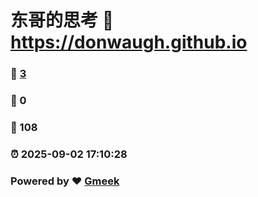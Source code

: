 # 东哥的思考 :link: https://donwaugh.github.io 
### :page_facing_up: [3](https://donwaugh.github.io/tag.html) 
### :speech_balloon: 0 
### :hibiscus: 108 
### :alarm_clock: 2025-09-02 17:10:28 
### Powered by :heart: [Gmeek](https://github.com/Meekdai/Gmeek)
